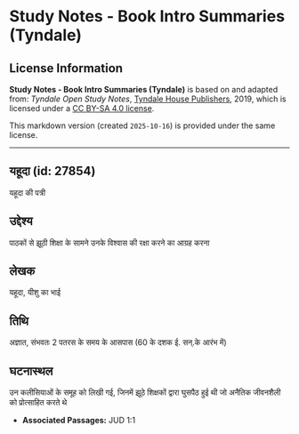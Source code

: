 # Study Notes - Book Intro Summaries (Tyndale)

## License Information

**Study Notes - Book Intro Summaries (Tyndale)** is based on and adapted from: _Tyndale Open Study Notes_, [Tyndale House Publishers](https://tyndaleopenresources.com/), 2019, which is licensed under a [CC BY-SA 4.0 license](https://creativecommons.org/licenses/by-sa/4.0/legalcode.en).

This markdown version (created `2025-10-16`) is provided under the same license.



--------------------------------

## यहूदा (id: 27854)

यहूदा की पत्री

उद्देश्य
--------

पाठकों से झूठी शिक्षा के सामने उनके विश्वास की रक्षा करने का आग्रह करना

लेखक
----

यहूदा, यीशु का भाई

तिथि
----

अज्ञात, संभवतः 2 पतरस के समय के आसपास (60 के दशक ई. सन्.के आरंभ में)

घटनास्थल
--------

उन कलीसियाओं के समूह को लिखी गई, जिनमें झूठे शिक्षकों द्वारा घुसपैठ हुई थी जो अनैतिक जीवनशैली को प्रोत्साहित करते थे

* **Associated Passages:** JUD 1:1

